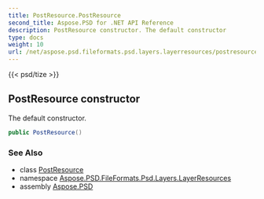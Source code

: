 ```yaml
---
title: PostResource.PostResource
second_title: Aspose.PSD for .NET API Reference
description: PostResource constructor. The default constructor
type: docs
weight: 10
url: /net/aspose.psd.fileformats.psd.layers.layerresources/postresource/postresource/
---
```

{{< psd/tize >}}
## PostResource constructor

The default constructor.

```csharp
public PostResource()
```

### See Also

* class [PostResource](../)
* namespace [Aspose.PSD.FileFormats.Psd.Layers.LayerResources](../../postresource/)
* assembly [Aspose.PSD](../../../)


